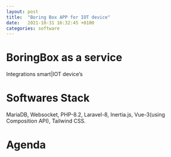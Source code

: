 ```yaml
---
layout: post
title:  "Boring Box APP for IOT device"
date:   2021-10-31 16:32:45 +0100
categories: software
---
```


# BoringBox as a service
Integrations smart|IOT device’s 

# Softwares Stack
MariaDB, Websocket, PHP-8.2, Laravel-8, Inertia.js, Vue-3(using Composition API), Tailwind CSS.
 
# Agenda
